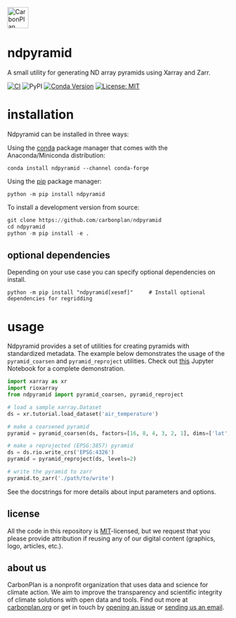 <p align="left" >
<a href='https://carbonplan.org'>
<picture>
  <source media="(prefers-color-scheme: dark)" srcset="https://carbonplan-assets.s3.amazonaws.com/monogram/light-small.png">
  <img alt="CarbonPlan monogram." height="48" src="https://carbonplan-assets.s3.amazonaws.com/monogram/dark-small.png">
</picture>
</a>
</p>

# ndpyramid

A small utility for generating ND array pyramids using Xarray and Zarr.

[![CI](https://github.com/carbonplan/ndpyramid/actions/workflows/main.yaml/badge.svg)](https://github.com/carbonplan/ndpyramid/actions/workflows/main.yaml)
![PyPI](https://img.shields.io/pypi/v/ndpyramid)
[![Conda Version](https://img.shields.io/conda/vn/conda-forge/ndpyramid.svg)](https://anaconda.org/conda-forge/ndpyramid)
[![License: MIT](https://img.shields.io/badge/License-MIT-blue.svg)](https://opensource.org/licenses/MIT)

# installation

Ndpyramid can be installed in three ways:

Using the [conda](https://conda.io) package manager that comes with the Anaconda/Miniconda distribution:

```shell
conda install ndpyramid --channel conda-forge
```

Using the [pip](https://pypi.org/project/pip/) package manager:

```shell
python -m pip install ndpyramid
```

To install a development version from source:

```python
git clone https://github.com/carbonplan/ndpyramid
cd ndpyramid
python -m pip install -e .
```

## optional dependencies

Depending on your use case you can specify optional dependencies on install.

```
python -m pip install "ndpyramid[xesmf]"     # Install optional dependencies for regridding

```

# usage

Ndpyramid provides a set of utilities for creating pyramids with standardized metadata.
The example below demonstrates the usage of the `pyramid_coarsen` and `pyramid_reproject`
utilities. Check out [this](https://github.com/carbonplan/ndpyramid/blob/main/notebooks/demo.ipynb)
Jupyter Notebook for a complete demonstration.

```python
import xarray as xr
import rioxarray
from ndpyramid import pyramid_coarsen, pyramid_reproject

# load a sample xarray.Dataset
ds = xr.tutorial.load_dataset('air_temperature')

# make a coarsened pyramid
pyramid = pyramid_coarsen(ds, factors=[16, 8, 4, 3, 2, 1], dims=['lat', 'lon'], boundary='trim')

# make a reprojected (EPSG:3857) pyramid
ds = ds.rio.write_crs('EPSG:4326')
pyramid = pyramid_reproject(ds, levels=2)

# write the pyramid to zarr
pyramid.to_zarr('./path/to/write')
```

See the docstrings for more details about input parameters and options.

## license

All the code in this repository is [MIT](https://choosealicense.com/licenses/mit/)-licensed, but we request that you please provide attribution if reusing any of our digital content (graphics, logo, articles, etc.).

## about us

CarbonPlan is a nonprofit organization that uses data and science for climate action. We aim to improve the transparency and scientific integrity of climate solutions with open data and tools. Find out more at [carbonplan.org](https://carbonplan.org/) or get in touch by [opening an issue](https://github.com/carbonplan/ndpyramid/issues/new) or [sending us an email](mailto:hello@carbonplan.org).
